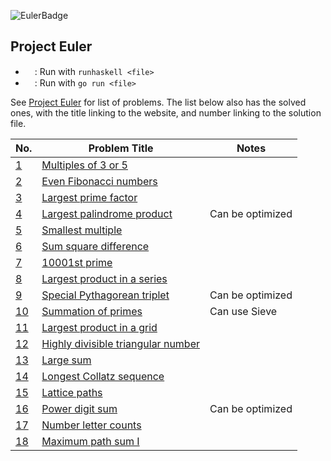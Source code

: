 ![EulerBadge](https://projecteuler.net/profile/erhant.png)

## Project Euler

- <img src="https://cdn.jsdelivr.net/npm/programming-languages-logos/src/haskell/haskell.png" height="15">: Run with `runhaskell <file>`
- <img src="https://cdn.jsdelivr.net/npm/programming-languages-logos/src/go-old/go-old.png" height="15">: Run with `go run <file>`

See [Project Euler](https://projecteuler.net/) for list of problems. The list below also has the solved ones, with the title linking to the website, and number linking to the solution file.

| No.            | Problem Title                                                             | Notes            |
| -------------- | ------------------------------------------------------------------------- | ---------------- |
| [1](./P01.hs)  | [Multiples of 3 or 5](https://projecteuler.net/problem=1)                 |                  |
| [2](./P02.hs)  | [Even Fibonacci numbers](https://projecteuler.net/problem=2)              |                  |
| [3](./P03.hs)  | [Largest prime factor](https://projecteuler.net/problem=3)                |                  |
| [4](./P04.hs)  | [Largest palindrome product](https://projecteuler.net/problem=4)          | Can be optimized |
| [5](./P05.hs)  | [Smallest multiple](https://projecteuler.net/problem=5)                   |                  |
| [6](./P06.hs)  | [Sum square difference](https://projecteuler.net/problem=6)               |                  |
| [7](./P07.hs)  | [10001st prime](https://projecteuler.net/problem=7)                       |                  |
| [8](./P08.hs)  | [Largest product in a series](https://projecteuler.net/problem=8)         |                  |
| [9](./P09.hs)  | [Special Pythagorean triplet](https://projecteuler.net/problem=9)         | Can be optimized |
| [10](./P10.hs) | [Summation of primes](https://projecteuler.net/problem=10)                | Can use Sieve    |
| [11](./P11.go) | [Largest product in a grid](https://projecteuler.net/problem=11)          |                  |
| [12](./P12.hs) | [Highly divisible triangular number](https://projecteuler.net/problem=12) |                  |
| [13](./P13.hs) | [Large sum](https://projecteuler.net/problem=13)                          |                  |
| [14](./P14.go) | [Longest Collatz sequence](https://projecteuler.net/problem=14)           |                  |
| [15](./P15.go) | [Lattice paths](https://projecteuler.net/problem=15)                      |                  |
| [16](./P16.hs) | [Power digit sum](https://projecteuler.net/problem=16)                    | Can be optimized |
| [17](./P17.go) | [Number letter counts](https://projecteuler.net/problem=17)               |                  |
| [18](./P18.go) | [Maximum path sum I](https://projecteuler.net/problem=18)                 |                  |
